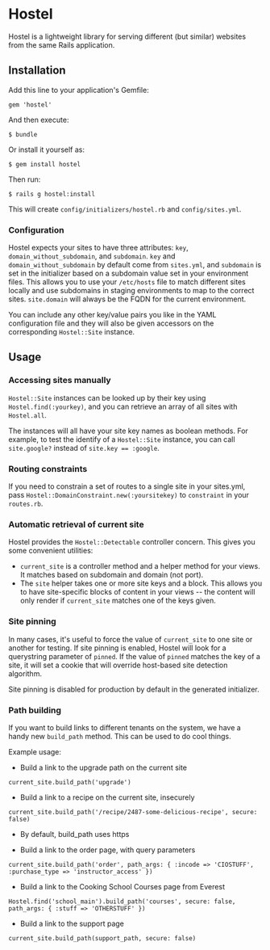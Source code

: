 # Hostel

Hostel is a lightweight library for serving different (but similar) websites from the same Rails application.

## Installation

Add this line to your application's Gemfile:

    gem 'hostel'

And then execute:

    $ bundle

Or install it yourself as:

    $ gem install hostel

Then run:

    $ rails g hostel:install

This will create `config/initializers/hostel.rb` and `config/sites.yml`.

### Configuration

Hostel expects your sites to have three attributes: `key`,
`domain_without_subdomain`, and `subdomain`. `key` and
`domain_without_subdomain` by default come from `sites.yml`, and `subdomain` is
set in the initializer based on a subdomain value set in your environment
files. This allows you to use your `/etc/hosts` file to match different sites
locally and use subdomains in staging environments to map to the correct sites.
`site.domain` will always be the FQDN for the current environment.

You can include any other key/value pairs you like in the YAML configuration
file and they will also be given accessors on the corresponding `Hostel::Site`
instance.

## Usage

### Accessing sites manually

`Hostel::Site` instances can be looked up by their key using
`Hostel.find(:yourkey)`, and you can retrieve an array of all sites with
`Hostel.all`.

The instances will all have your site key names as boolean methods. For
example, to test the identify of a `Hostel::Site` instance, you can call
`site.google?` instead of `site.key == :google`.

### Routing constraints

If you need to constrain a set of routes to a single site in your sites.yml,
pass `Hostel::DomainConstraint.new(:yoursitekey)` to `constraint` in your
`routes.rb`.

### Automatic retrieval of current site

Hostel provides the `Hostel::Detectable` controller concern. This gives you
some convenient utilities:

* `current_site` is a controller method and a helper method for your views. It
  matches based on subdomain and domain (not port).
* The `site` helper takes one or more site keys and a block. This allows you to
  have site-specific blocks of content in your views -- the content will only
  render if `current_site` matches one of the keys given.

### Site pinning

In many cases, it's useful to force the value of `current_site` to one site or
another for testing. If site pinning is enabled, Hostel will look for a
querystring parameter of `pinned`. If the value of `pinned` matches the key of
a site, it will set a cookie that will override host-based site detection
algorithm.

Site pinning is disabled for production by default in the generated initializer.

### Path building

If you want to build links to different tenants on the system, we have a handy
new `build_path` method. This can be used to do cool things.

Example usage:

* Build a link to the upgrade path on the current site

`current_site.build_path('upgrade')`

* Build a link to a recipe on the current site, insecurely

`current_site.build_path('/recipe/2487-some-delicious-recipe', secure: false)`

- By default, build_path uses https

* Build a link to the order page, with query parameters

`current_site.build_path('order', path_args: { :incode => 'CIOSTUFF', :purchase_type => 'instructor_access' })`

* Build a link to the Cooking School Courses page from Everest

`Hostel.find('school_main').build_path('courses', secure: false, path_args: { :stuff => 'OTHERSTUFF' })`

* Build a link to the support page

`current_site.build_path(support_path, secure: false)`
